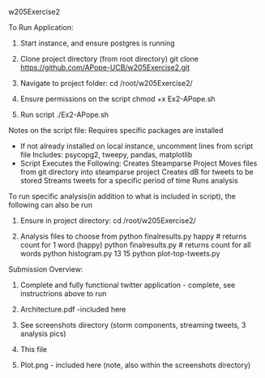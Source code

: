w205Exercise2


To Run Application:

1.	Start instance, and ensure postgres is running

2.	Clone project directory (from root directory)
git clone https://github.com/APope-UCB/w205Exercise2.git

3.	Navigate to project folder:
cd /root/w205Exercise2/

4.	Ensure permissions on the script
chmod +x Ex2-APope.sh

5.	Run script
./Ex2-APope.sh

Notes on the script file:
Requires specific packages are installed
 - If not already installed on local instance, uncomment lines from script file
   Includes: psycopg2, tweepy, pandas, matplotlib
 - Script Executes the Following:
	Creates Steamparse Project
	Moves files from git directory into steamparse project
	Creates dB for tweets to be stored
	Streams tweets for a specific period of time
	Runs analysis

To run specific analysis(in addition to what is included in script), the following can also be run
1.	Ensure in project directory:
	cd /root/w205Exercise2/

2. 	Analysis files to choose from
	python finalresults.py happy # returns count for 1 word (happy)
	python finalresults.py # returns count for all words
	python histogram.py 13 15
	python plot-top-tweets.py



Submission Overview:
1. Complete and fully functional twitter application - complete, see instructrions above to run

2. Architecture.pdf -included here

3. See screenshots directory (storm components, streaming tweets, 3 analysis pics)

4. This file

5. Plot.png  - included here (note, also within the screenshots directory)
